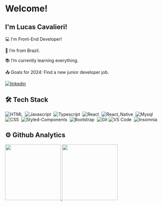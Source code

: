 # Welcome!

## I'm Lucas Cavalieri!

:computer: I'm Front-End Developer!

:house_with_garden: I’m from Brazil.

:books: I’m currently learning everything.

:outbox_tray: Goals for 2024: Find a new junior developer job.

[![linkedin](https://img.shields.io/badge/linkedin-0A66C2?style=for-the-badge&logo=linkedin&logoColor=white)](https://www.linkedin.com/in/lucascavalieri/)

## 🛠 Tech Stack

![HTML](https://img.shields.io/badge/Code-HTML-323330?style=flat&logo=html5)&nbsp;
![Javascript](https://img.shields.io/badge/Code-Javascript-323330?style=flat&logo=javascript)&nbsp;
![Typescript](https://img.shields.io/badge/Code-Typescript-323330?style=flat&logo=typescript)&nbsp;
![React](https://img.shields.io/badge/Code-React-323330?style=flat&logo=react)&nbsp;
![React_Native](https://img.shields.io/badge/Code-React_Native-323330?style=flat&logo=react)&nbsp;
![Mysql](https://img.shields.io/badge/DB-Mysql-323330?style=flat&logo=mysql)&nbsp;
![CSS](https://img.shields.io/badge/Style-CSS-323330?style=flat&logo=css3&logoColor=blue)&nbsp;
![Styled-Components](https://img.shields.io/badge/Style-Styled--Components-323330?style=flat&logo=styled-components)&nbsp;
![Bootstrap](https://img.shields.io/badge/Toolkit-Bootstrap-323330?style=flat&logo=bootstrap)&nbsp;
![Git](https://img.shields.io/badge/Tool-Git-323330?style=flat&logo=git)
![VS Code](https://img.shields.io/badge/Tool-VS_Code-323330?style=flat&logo=visual%20studio%20code&logoColor=0078D4)&nbsp;
![Insomnia](https://img.shields.io/badge/Tool-Insomnia-323330?style=flat&logo=insomnia&logoColor=4000bf)&nbsp;

## ⚙️ Github Analytics

<div>
  <a href="https://github.com/lunpessoa">
  <img height="180em" src="https://github-readme-stats.vercel.app/api?username=lucascavalieri&show_icons=true&theme=dracula&include_all_commits=true&count_private=true"/>
  <img height="180em" src="https://github-readme-stats.vercel.app/api/top-langs/?username=lucascavalieri&layout=compact&langs_count=7&theme=dracula"/>
</div>

